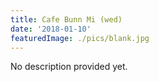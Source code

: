 ```yaml
---
title: Cafe Bunn Mi (wed)
date: '2018-01-10'
featuredImage: ./pics/blank.jpg
---
```


No description provided yet.

